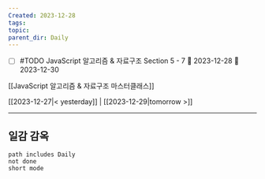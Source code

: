 ```yaml
---
Created: 2023-12-28
tags: 
topic: 
parent_dir: Daily
---
```

- [ ] #TODO JavaScript 알고리즘 & 자료구조 Section 5 - 7 🛫 2023-12-28 📅 2023-12-30


[[JavaScript 알고리즘 & 자료구조 마스터클래스]]

[[2023-12-27|< yesterday]] | [[2023-12-29|tomorrow >]]  
  
---  
## 일감 감옥  
```tasks  
path includes Daily
not done  
short mode  
```